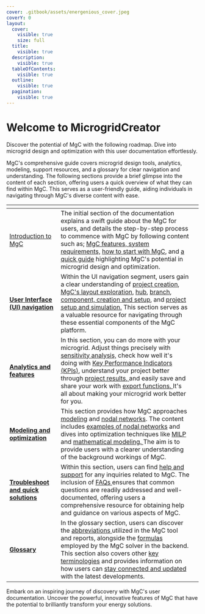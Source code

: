 ```yaml
---
cover: .gitbook/assets/energenious_cover.jpeg
coverY: 0
layout:
  cover:
    visible: true
    size: full
  title:
    visible: true
  description:
    visible: true
  tableOfContents:
    visible: true
  outline:
    visible: true
  pagination:
    visible: true
---
```


# Welcome to MicrogridCreator

Discover the potential of MgC with the following roadmap. Dive into microgrid design and optimization with this user documentation effortlessly.

MgC's comprehensive guide covers microgrid design tools, analytics, modeling, support resources, and a glossary for clear navigation and understanding. The following sections provide a brief glimpse into the content of each section, offering users a quick overview of what they can find within MgC. This serves as a user-friendly guide, aiding individuals in navigating through MgC's diverse content with ease.

<table data-view="cards"><thead><tr><th></th><th></th><th></th></tr></thead><tbody><tr><td><a href="README (1).md">Introduction to MgC</a></td><td>The initial section of the documentation explains a swift guide about the MgC for users, and details the step-by-step process to commence with MgC by following content such as; <a href="microgridcreator-mgc/mgc-features.md">MgC features, </a><a href="microgridcreator-mgc/system-requirements.md">system requirements,</a> <a href="microgridcreator-mgc/getting-started.md">how to start with MgC</a>, and <a href="microgridcreator-mgc/quick-guide-to-mgc.md">a quick guide</a> highlighting MgC's potential in microgrid design and optimization.</td><td></td></tr><tr><td><a href="user-interface-ui-navigation/"><strong>User Interface (UI) navigation</strong></a></td><td>Within the UI navigation segment, users gain a clear understanding of <a href="user-interface-ui-navigation/creating-a-project.md">project creation</a>, <a href="user-interface-ui-navigation/mgc-s-layout.md">MgC's layout exploration</a>, <a href="user-interface-ui-navigation/project-setup-and-simulation/hub-creation-and-setup.md">hub</a>, <a href="user-interface-ui-navigation/project-setup-and-simulation/branch-creation-and-setup.md">branch</a>, <a href="user-interface-ui-navigation/project-setup-and-simulation/component-creation-and-setup.md">component, creation and setup</a>, and <a href="user-interface-ui-navigation/project-setup-and-simulation/">project setup and simulation.</a> This section serves as a valuable resource for navigating through these essential components of the MgC platform.</td><td></td></tr><tr><td><a href="data-analysis-and-visualization/"><strong>Analytics and features</strong></a></td><td>In this section, you can do more with your microgrid. Adjust things precisely with <a href="data-analysis-and-visualization/sensitivity-analysis.md">sensitivity analysis,</a> check how well it's doing with <a href="data-analysis-and-visualization/key-performance-indicators-kpi-s.md">Key Performance Indicators (KPIs)</a>, understand your project better through <a href="data-analysis-and-visualization/project-results.md">project results, </a>and easily save and share your work with <a href="data-analysis-and-visualization/save-and-exporting-the-project.md">export functions. </a>It's all about making your microgrid work better for you.</td><td></td></tr><tr><td><a href="modeling-and-optimization/"><strong>Modeling and optimization</strong></a></td><td>This section provides how MgC approaches <a href="modeling-and-optimization/modeling/">modeling</a> and <a href="modeling-and-optimization/modeling/nodal-network/">nodal networks</a>. The content includes <a href="modeling-and-optimization/modeling/nodal-network/nodal-networks-examples.md">examples of nodal networks</a> and dives into optimization techniques like <a href="modeling-and-optimization/milp-modeling-and-optimization-models.md">MILP</a> and <a href="modeling-and-optimization/milp-mathematical-modeling.md">mathematical modeling. </a>The aim is to provide users with a clearer understanding of the background workings of MgC.</td><td></td></tr><tr><td><a href="troubleshooting/"><strong>Troubleshoot and quick solutions</strong></a></td><td>Within this section, users can find <a href="troubleshooting/help-and-support.md">help and support</a> for any inquiries related to MgC. The inclusion of <a href="troubleshooting/faq-s.md">FAQs </a>ensures that common questions are readily addressed and well-documented, offering users a comprehensive resource for obtaining help and guidance on various aspects of MgC.</td><td></td></tr><tr><td><a href="glossary/"><strong>Glossary</strong></a></td><td>In the glossary section, users can discover the <a href="glossary/definitions.md">abbreviations</a><a href="glossary/definitions.md#general-representation-with-definitions-that-are-used-in-the-mgc."> </a>utilized in the MgC tool and reports, alongside the <a href="glossary/definitions.md#reference-for-kpi-formulas">formulas</a> employed by the MgC solver in the backend. This section also covers other <a href="glossary/definitions.md#performance-metrics-formulas">key terminologies</a> and provides information on how users can <a href="glossary/stay-connected-and-updated.md">stay connected and updated</a> with the latest developments.</td><td></td></tr></tbody></table>

Embark on an inspiring journey of discovery with MgC's user documentation. Uncover the powerful, innovative features of MgC that have the potential to brilliantly transform your energy solutions.
